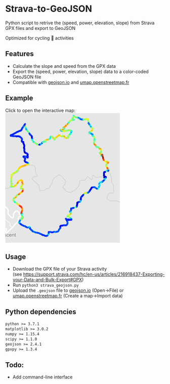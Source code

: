 # Strava-to-GeoJSON
Python script to retrive the (speed, power, elevation, slope) from Strava GPX files and export to GeoJSON

Optimized for cycling :bicyclist: activities

## Features

* Calculate the slope and speed from the GPX data
* Export the (speed, power, elevation, slope) data to a color-coded GeoJSON file
* Compatible with [geojson.io](http://geojson.io) and [umap.openstreetmap.fr](https://umap.openstreetmap.fr)

## Example

Click to open the interactive map:  
[![example.png](Example/example.png)](https://github.com/remisalmon/Strava-to-GeoJSON/blob/master/Example/example.geojson)

## Usage

* Download the GPX file of your Strava activity  
(see https://support.strava.com/hc/en-us/articles/216918437-Exporting-your-Data-and-Bulk-Export#GPX)
* Run `python3 strava_geojson.py`
* Upload the `.geojson` file to [geojson.io](http://geojson.io) (Open->File) or [umap.openstreetmap.fr](https://umap.openstreetmap.fr) (Create a map->Import data)

## Python dependencies

```
python >= 3.7.1
matplotlib >= 3.0.2
numpy >= 1.15.4
scipy >= 1.1.0
geojson >= 2.4.1
gpxpy >= 1.3.4
```

## Todo:

* Add command-line interface
